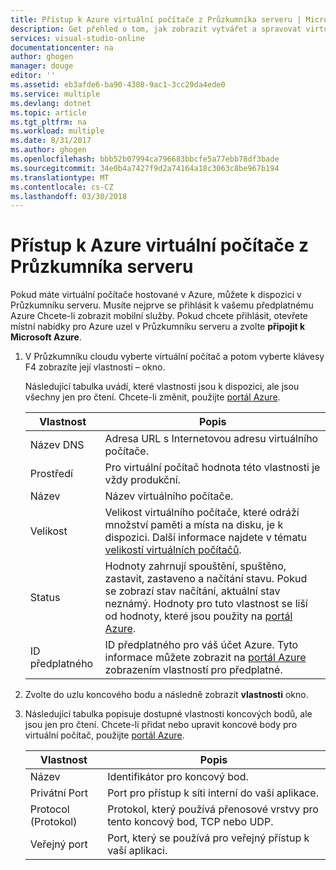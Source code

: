 ```yaml
---
title: Přístup k Azure virtuální počítače z Průzkumníka serveru | Microsoft Docs
description: Get přehled o tom, jak zobrazit vytvářet a spravovat virtuální počítače Azure (VM) v Průzkumníku serveru v sadě Visual Studio.
services: visual-studio-online
documentationcenter: na
author: ghogen
manager: douge
editor: ''
ms.assetid: eb3afde6-ba90-4308-9ac1-3cc29da4ede0
ms.service: multiple
ms.devlang: dotnet
ms.topic: article
ms.tgt_pltfrm: na
ms.workload: multiple
ms.date: 8/31/2017
ms.author: ghogen
ms.openlocfilehash: bbb52b07994ca796683bbcfe5a77ebb78df3bade
ms.sourcegitcommit: 34e0b4a7427f9d2a74164a18c3063c8be967b194
ms.translationtype: MT
ms.contentlocale: cs-CZ
ms.lasthandoff: 03/30/2018
---
```

# <a name="accessing-azure-virtual-machines-from-server-explorer"></a>Přístup k Azure virtuální počítače z Průzkumníka serveru

Pokud máte virtuální počítače hostované v Azure, můžete k dispozici v Průzkumníku serveru. Musíte nejprve se přihlásit k vašemu předplatnému Azure Chcete-li zobrazit mobilní služby. Pokud chcete přihlásit, otevřete místní nabídky pro Azure uzel v Průzkumníku serveru a zvolte **připojit k Microsoft Azure**.

1. V Průzkumníku cloudu vyberte virtuální počítač a potom vyberte klávesy F4 zobrazíte její vlastnosti – okno.

    Následující tabulka uvádí, které vlastnosti jsou k dispozici, ale jsou všechny jen pro čtení. Chcete-li změnit, použijte [portál Azure](http://go.microsoft.com/fwlink/p/?LinkID=525040).

   | Vlastnost | Popis |
   | --- | --- |
   | Název DNS |Adresa URL s Internetovou adresu virtuálního počítače. |
   | Prostředí |Pro virtuální počítač hodnota této vlastnosti je vždy produkční. |
   | Název |Název virtuálního počítače. |
   | Velikost |Velikost virtuálního počítače, které odráží množství paměti a místa na disku, je k dispozici. Další informace najdete v tématu [velikostí virtuálních počítačů](https://docs.microsoft.com/azure/cloud-services/cloud-services-sizes-specs). |
   | Status |Hodnoty zahrnují spouštění, spuštěno, zastavit, zastaveno a načítání stavu. Pokud se zobrazí stav načítání, aktuální stav neznámý. Hodnoty pro tuto vlastnost se liší od hodnoty, které jsou použity na [portál Azure](http://go.microsoft.com/fwlink/p/?LinkID=525040). |
   | ID předplatného |ID předplatného pro váš účet Azure. Tyto informace můžete zobrazit na [portál Azure](http://go.microsoft.com/fwlink/p/?LinkID=525040) zobrazením vlastností pro předplatné. |
2. Zvolte do uzlu koncového bodu a následně zobrazit **vlastnosti** okno.
3. Následující tabulka popisuje dostupné vlastnosti koncových bodů, ale jsou jen pro čtení. Chcete-li přidat nebo upravit koncové body pro virtuální počítač, použijte [portál Azure](http://go.microsoft.com/fwlink/p/?LinkID=525040). 

   | Vlastnost | Popis |
   | --- | --- |
   | Název |Identifikátor pro koncový bod. |
   | Privátní Port |Port pro přístup k síti interní do vaší aplikace. |
   | Protocol (Protokol) |Protokol, který používá přenosové vrstvy pro tento koncový bod, TCP nebo UDP. |
   | Veřejný port |Port, který se používá pro veřejný přístup k vaší aplikaci. |
